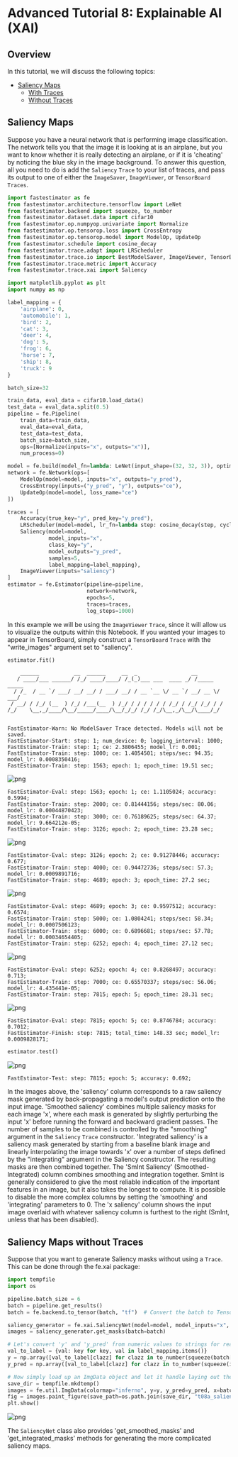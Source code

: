 # Advanced Tutorial 8: Explainable AI (XAI)

## Overview
In this tutorial, we will discuss the following topics:
* [Saliency Maps](./tutorials/r1.0/advanced/t08_xai#ta08saliency)
    * [With Traces](./tutorials/r1.0/advanced/t08_xai#ta08with)
    * [Without Traces](./tutorials/r1.0/advanced/t08_xai#ta08without)

<a id='ta08saliency'></a>

## Saliency Maps

Suppose you have a neural network that is performing image classification. The network tells you that the image it is looking at is an airplane, but you want to know whether it is really detecting an airplane, or if it is 'cheating' by noticing the blue sky in the image background. To answer this question, all you need to do is add the `Saliency` `Trace` to your list of traces, and pass its output to one of either the `ImageSaver`, `ImageViewer`, or `TensorBoard` `Traces`.

<a id='ta08with'></a>


```python
import fastestimator as fe
from fastestimator.architecture.tensorflow import LeNet
from fastestimator.backend import squeeze, to_number
from fastestimator.dataset.data import cifar10
from fastestimator.op.numpyop.univariate import Normalize
from fastestimator.op.tensorop.loss import CrossEntropy
from fastestimator.op.tensorop.model import ModelOp, UpdateOp
from fastestimator.schedule import cosine_decay
from fastestimator.trace.adapt import LRScheduler
from fastestimator.trace.io import BestModelSaver, ImageViewer, TensorBoard
from fastestimator.trace.metric import Accuracy
from fastestimator.trace.xai import Saliency

import matplotlib.pyplot as plt
import numpy as np

label_mapping = {
    'airplane': 0,
    'automobile': 1,
    'bird': 2,
    'cat': 3,
    'deer': 4,
    'dog': 5,
    'frog': 6,
    'horse': 7,
    'ship': 8,
    'truck': 9
}

batch_size=32

train_data, eval_data = cifar10.load_data()
test_data = eval_data.split(0.5)
pipeline = fe.Pipeline(
    train_data=train_data,
    eval_data=eval_data,
    test_data=test_data,
    batch_size=batch_size,
    ops=[Normalize(inputs="x", outputs="x")],
    num_process=0)

model = fe.build(model_fn=lambda: LeNet(input_shape=(32, 32, 3)), optimizer_fn="adam")
network = fe.Network(ops=[
    ModelOp(model=model, inputs="x", outputs="y_pred"),
    CrossEntropy(inputs=("y_pred", "y"), outputs="ce"),
    UpdateOp(model=model, loss_name="ce")
])

traces = [
    Accuracy(true_key="y", pred_key="y_pred"),
    LRScheduler(model=model, lr_fn=lambda step: cosine_decay(step, cycle_length=3750, init_lr=1e-3)),
    Saliency(model=model,
             model_inputs="x",
             class_key="y",
             model_outputs="y_pred",
             samples=5,
             label_mapping=label_mapping),
    ImageViewer(inputs="saliency")
]
estimator = fe.Estimator(pipeline=pipeline,
                         network=network,
                         epochs=5,
                         traces=traces,
                         log_steps=1000)
```

In this example we will be using the `ImageViewer` `Trace`, since it will allow us to visualize the outputs within this Notebook. If you wanted your images to appear in TensorBoard, simply construct a `TensorBoard` `Trace` with the "write_images" argument set to "saliency". 


```python
estimator.fit()
```

        ______           __  ______     __  _                 __            
       / ____/___ ______/ /_/ ____/____/ /_(_)___ ___  ____ _/ /_____  _____
      / /_  / __ `/ ___/ __/ __/ / ___/ __/ / __ `__ \/ __ `/ __/ __ \/ ___/
     / __/ / /_/ (__  ) /_/ /___(__  ) /_/ / / / / / / /_/ / /_/ /_/ / /    
    /_/    \__,_/____/\__/_____/____/\__/_/_/ /_/ /_/\__,_/\__/\____/_/     
                                                                            
    
    FastEstimator-Warn: No ModelSaver Trace detected. Models will not be saved.
    FastEstimator-Start: step: 1; num_device: 0; logging_interval: 1000; 
    FastEstimator-Train: step: 1; ce: 2.3806455; model_lr: 0.001; 
    FastEstimator-Train: step: 1000; ce: 1.4054501; steps/sec: 94.35; model_lr: 0.0008350416; 
    FastEstimator-Train: step: 1563; epoch: 1; epoch_time: 19.51 sec; 



![png](assets/branches/r1.0/tutorial/advanced/t08_xai_files/t08_xai_6_1.png)


    FastEstimator-Eval: step: 1563; epoch: 1; ce: 1.1105024; accuracy: 0.5994; 
    FastEstimator-Train: step: 2000; ce: 0.81444156; steps/sec: 80.06; model_lr: 0.00044870423; 
    FastEstimator-Train: step: 3000; ce: 0.76189625; steps/sec: 64.37; model_lr: 9.664212e-05; 
    FastEstimator-Train: step: 3126; epoch: 2; epoch_time: 23.28 sec; 



![png](assets/branches/r1.0/tutorial/advanced/t08_xai_files/t08_xai_6_3.png)


    FastEstimator-Eval: step: 3126; epoch: 2; ce: 0.91278446; accuracy: 0.677; 
    FastEstimator-Train: step: 4000; ce: 0.94472736; steps/sec: 57.3; model_lr: 0.0009891716; 
    FastEstimator-Train: step: 4689; epoch: 3; epoch_time: 27.2 sec; 



![png](assets/branches/r1.0/tutorial/advanced/t08_xai_files/t08_xai_6_5.png)


    FastEstimator-Eval: step: 4689; epoch: 3; ce: 0.9597512; accuracy: 0.6574; 
    FastEstimator-Train: step: 5000; ce: 1.0804241; steps/sec: 58.34; model_lr: 0.0007506123; 
    FastEstimator-Train: step: 6000; ce: 0.6896681; steps/sec: 57.78; model_lr: 0.00034654405; 
    FastEstimator-Train: step: 6252; epoch: 4; epoch_time: 27.12 sec; 



![png](assets/branches/r1.0/tutorial/advanced/t08_xai_files/t08_xai_6_7.png)


    FastEstimator-Eval: step: 6252; epoch: 4; ce: 0.8268497; accuracy: 0.713; 
    FastEstimator-Train: step: 7000; ce: 0.65570337; steps/sec: 56.06; model_lr: 4.435441e-05; 
    FastEstimator-Train: step: 7815; epoch: 5; epoch_time: 28.31 sec; 



![png](assets/branches/r1.0/tutorial/advanced/t08_xai_files/t08_xai_6_9.png)


    FastEstimator-Eval: step: 7815; epoch: 5; ce: 0.8746784; accuracy: 0.7012; 
    FastEstimator-Finish: step: 7815; total_time: 148.33 sec; model_lr: 0.0009828171; 



```python
estimator.test()
```


![png](assets/branches/r1.0/tutorial/advanced/t08_xai_files/t08_xai_7_0.png)


    FastEstimator-Test: step: 7815; epoch: 5; accuracy: 0.692; 


In the images above, the 'saliency' column corresponds to a raw saliency mask generated by back-propagating a model's output prediction onto the input image. 'Smoothed saliency' combines multiple saliency masks for each image 'x', where each mask is generated by slightly perturbing the input 'x' before running the forward and backward gradient passes. The number of samples to be combined is controlled by the "smoothing" argument in the `Saliency` `Trace` constructor. 'Integrated saliency' is a saliency mask generated by starting from a baseline blank image and linearly interpolating the image towards 'x' over a number of steps defined by the "integrating" argument in the Saliency constructor. The resulting masks are then combined together. The 'SmInt Saliency' (Smoothed-Integrated) column combines smoothing and integration together. SmInt is generally considered to give the most reliable indication of the important features in an image, but it also takes the longest to compute. It is possible to disable the more complex columns by setting the 'smoothing' and 'integrating' parameters to 0. The 'x saliency' column shows the input image overlaid with whatever saliency column is furthest to the right (SmInt, unless that has been disabled).

<a id='ta08without'></a>

## Saliency Maps without Traces

Suppose that you want to generate Saliency masks without using a `Trace`. This can be done through the fe.xai package:


```python
import tempfile
import os

pipeline.batch_size = 6
batch = pipeline.get_results()
batch = fe.backend.to_tensor(batch, "tf")  # Convert the batch to TensorFlow

saliency_generator = fe.xai.SaliencyNet(model=model, model_inputs="x", model_outputs="y_pred")
images = saliency_generator.get_masks(batch=batch)

# Let's convert 'y' and 'y_pred' from numeric values to strings for readability:
val_to_label = {val: key for key, val in label_mapping.items()}
y = np.array([val_to_label[clazz] for clazz in to_number(squeeze(batch["y"]))])
y_pred = np.array([val_to_label[clazz] for clazz in to_number(squeeze(images["y_pred"]))])

# Now simply load up an ImgData object and let it handle laying out the final result for you
save_dir = tempfile.mkdtemp()
images = fe.util.ImgData(colormap="inferno", y=y, y_pred=y_pred, x=batch["x"], saliency=images["saliency"])
fig = images.paint_figure(save_path=os.path.join(save_dir, "t08a_saliency.png")) # save_path is optional, but a useful feature to know about
plt.show()
```


![png](assets/branches/r1.0/tutorial/advanced/t08_xai_files/t08_xai_11_0.png)


The `SaliencyNet` class also provides 'get_smoothed_masks' and 'get_integrated_masks' methods for generating the more complicated saliency maps. 
